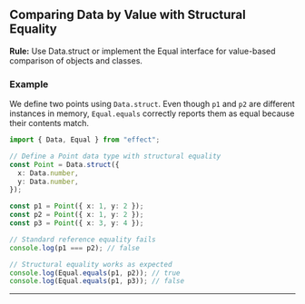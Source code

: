 ## Comparing Data by Value with Structural Equality
**Rule:** Use Data.struct or implement the Equal interface for value-based comparison of objects and classes.

### Example
We define two points using `Data.struct`. Even though `p1` and `p2` are different instances in memory, `Equal.equals` correctly reports them as equal because their contents match.

```typescript
import { Data, Equal } from "effect";

// Define a Point data type with structural equality
const Point = Data.struct({
  x: Data.number,
  y: Data.number,
});

const p1 = Point({ x: 1, y: 2 });
const p2 = Point({ x: 1, y: 2 });
const p3 = Point({ x: 3, y: 4 });

// Standard reference equality fails
console.log(p1 === p2); // false

// Structural equality works as expected
console.log(Equal.equals(p1, p2)); // true
console.log(Equal.equals(p1, p3)); // false
```

---